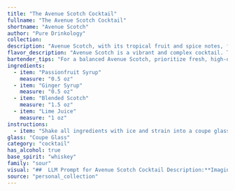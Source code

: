 ```yaml
---
title: "The Avenue Scotch Cocktail"
fullname: "The Avenue Scotch Cocktail"
shortname: "Avenue Scotch"
author: "Pure Drinkology"
collection:
description: "Avenue Scotch, with its tropical fruit and spice notes, falls squarely into the **Contemporary Cocktail** family.  It blends classic elements like blended scotch and lime juice with modern flavor profiles, showcasing the vibrant experimentation happening in the world of cocktails today. "
flavor_description: "Avenue Scotch is a vibrant and complex cocktail. The passionfruit syrup brings a burst of tropical sweetness, balanced by the spicy heat of the ginger syrup. The blended Scotch adds depth and smokiness, while the lime juice provides a refreshing acidity. The interplay of these flavors creates a well-rounded and surprisingly harmonious experience, offering a unique twist on a classic Scotch cocktail. "
bartender_tips: "For a balanced Avenue Scotch, prioritize fresh, high-quality ingredients. Use a good quality blended Scotch with a bit of peat for complexity.  Measure your syrups precisely – a little goes a long way.  Shake vigorously with ice to chill and emulsify, then double strain for a crystal-clear presentation. Garnish with a lime wheel and a sprig of fresh mint. "
ingredients:
  - item: "Passionfruit Syrup"
    measure: "0.5 oz"
  - item: "Ginger Syrup"
    measure: "0.5 oz"
  - item: "Blended Scotch"
    measure: "1.5 oz"
  - item: "Lime Juice"
    measure: "1 oz"
instructions:
  - item: "Shake all ingredients with ice and strain into a coupe glass."
glass: "Coupe Glass"
category: "cocktail"
has_alcohol: true
base_spirit: "whiskey"
family: "sour"
visual: "##  LLM Prompt for Avenue Scotch Cocktail Description:**Imagine a beautifully crafted cocktail called Avenue Scotch.  The drink is made with Passionfruit Syrup, Ginger Syrup, Blended Scotch, and Lime Juice. Describe the cocktail's appearance in detail. Consider the following:* **Color:** What is the overall color of the drink? Does it have any layers or gradients?* **Texture:** Is the drink clear, cloudy, or have any visible particulates? * **Garnish:** What type of garnish, if any, is used? How does it enhance the visual appeal?* **Glassware:** What type of glass is the cocktail served in? How does the shape of the glass affect the overall presentation?* **Lighting:** How does the light interact with the cocktail? Does it highlight any specific aspects of its appearance? **For example, consider a scenario where the drink is served in a chilled coupe glass with a lime wheel garnish.  Describe the color of the drink, the clarity of the liquid, and the effect of the light on the garnish.** The more detailed and sensory your description, the more immersive and appealing it will be. "
source: "personal_collection"
---
```


